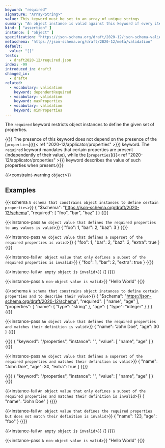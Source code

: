 ```yaml
---
keyword: "required"
signature: "Array<String>"
value: This keyword must be set to an array of unique strings
summary: "An object instance is valid against this keyword if every item in the array is the name of a property in the instance."
kind: [ "assertion" ]
instance: [ "object" ]
specification: "https://json-schema.org/draft/2020-12/json-schema-validation.html#section-6.5.3"
metaschema: "https://json-schema.org/draft/2020-12/meta/validation"
default:
  value: "[]"
tests:
  - draft2020-12/required.json
index: -99
introduced_in: draft3
changed_in:
  - draft4
related:
  - vocabulary: validation
    keyword: dependentRequired
  - vocabulary: validation
    keyword: maxProperties
  - vocabulary: validation
    keyword: minProperties
---
```


The `required` keyword restricts object instances to define the given set of properties.

{{<common-pitfall>}} The presence of this keyword does not depend on the
presence of the [`properties`]({{< ref "2020-12/applicator/properties" >}})
keyword. The `required` keyword mandates that certain properties are present
(independently of their value), while the [`properties`]({{< ref
"2020-12/applicator/properties" >}}) keyword describes the value of such
properties when present.{{</common-pitfall>}}

{{<constraint-warning `object`>}}

## Examples

{{<schema `A schema that constrains object instances to define certain properties`>}}
{
  "$schema": "https://json-schema.org/draft/2020-12/schema",
  "required": [ "foo", "bar", "baz" ]
}
{{</schema>}}

{{<instance-pass `An object value that defines the required properties to any values is valid`>}}
{ "foo": 1, "bar": 2, "baz": 3 }
{{</instance-pass>}}

{{<instance-pass `An object value that defines a superset of the required properties is valid`>}}
{ "foo": 1, "bar": 2, "baz": 3, "extra": true }
{{</instance-pass>}}

{{<instance-fail `An object value that only defines a subset of the required properties is invalid`>}}
{ "foo": 1, "bar": 2, "extra": true }
{{</instance-fail>}}

{{<instance-fail `An empty object is invalid`>}}
{}
{{</instance-fail>}}

{{<instance-pass `A non-object value is valid`>}}
"Hello World"
{{</instance-pass>}}

{{<schema `A schema that constrains object instances to define certain properties and to describe their value`>}}
{
  "$schema": "https://json-schema.org/draft/2020-12/schema",
  "required": [ "name", "age" ],
  "properties": {
    "name": { "type": "string" },
    "age": { "type": "integer" }
  }
}
{{</schema>}}

{{<instance-pass `An object value that defines the required properties and matches their definition is valid`>}}
{ "name": "John Doe", "age": 30 }
{{</instance-pass>}}

{{<instance-annotation>}}
{ "keyword": "/properties", "instance": "", "value": [ "name", "age" ] }
{{</instance-annotation>}}

{{<instance-pass `An object value that defines a superset of the required properties and matches their definition is valid`>}}
{ "name": "John Doe", "age": 30, "extra": true }
{{</instance-pass>}}

{{<instance-annotation>}}
{ "keyword": "/properties", "instance": "", "value": [ "name", "age" ] }
{{</instance-annotation>}}

{{<instance-fail `An object value that only defines a subset of the required properties and matches their definition is invalid`>}}
{ "name": "John Doe" }
{{</instance-fail>}}

{{<instance-fail `An object value that defines the required properties but does not match their definition is invalid`>}}
{ "name": 123, "age": "foo" }
{{</instance-fail>}}

{{<instance-fail `An empty object is invalid`>}}
{}
{{</instance-fail>}}

{{<instance-pass `A non-object value is valid`>}}
"Hello World"
{{</instance-pass>}}
